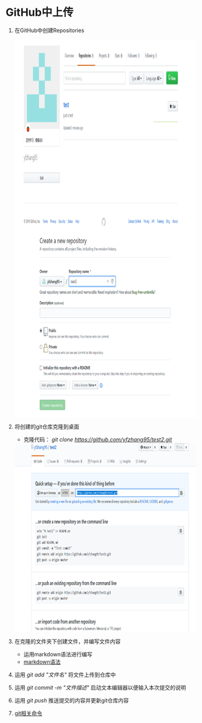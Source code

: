 # GitHub中上传
1. 在GitHub中创建Repositories  

    <img src='./1.png' winth = '500' height = '500' div align = center>


    <img src='./2.png' winth = '500' height = '500' div align = center>

2. 将创建的git仓库克隆到桌面  

    + 克隆代码： *git clone https://github.com/yfzhang95/test2.git*  

    <img src='./3.png' winth = '500' height = '500' div align = center>  


3. 在克隆的文件夹下创建文件，并编写文件内容
    + 运用markdown语法进行编写
    + [markdown语法](https://www.jianshu.com/p/191d1e21f7ed)
4. 运用 *git add "文件名"* 将文件上传到仓库中
5. 运用 *git commit -m "文件描述"* 启动文本编辑器以便输入本次提交的说明
6. 运用 *git push* 推送提交的内容并更新git仓库内容  
7. [git相关命令](https://www.jianshu.com/p/15a4dee9c5df)